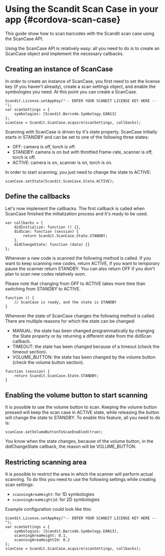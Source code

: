 Using the Scandit Scan Case in your app      {#cordova-scan-case}
=========================================
 
This guide show how to scan barcodes with the Scandit scan case using the ScanCase API. 

Using the ScanCase API is relatively easy: all you need to do is to create an ScanCase object and implement 
the necessary callbacks.

## Creating an instance of ScanCase

In order to create an instance of ScanCase, you first need to 
set the license key (if you haven't already), create a scan settings object, and
enable the symbologies you need. At this point you can create a ScanCase.

~~~~~~~~~~~~~~~~{.java}
Scandit.License.setAppKey("-- ENTER YOUR SCANDIT LICENSE KEY HERE --");
var scanSettings = {
    symbologies: [Scandit.Barcode.Symbology.EAN13]
};
scanCase = Scandit.ScanCase.acquire(scanSettings, callbacks);
~~~~~~~~~~~~~~~~

Scanning with ScanCase is driven by it's state property. 
ScanCase initially starts in STANDBY and can be set to one of the following three states:
- OFF: camera is off, torch is off.
- STANDBY: camera is on but with throttled frame-rate, scanner is off, torch is off.
- ACTIVE: camera is on, scanner is on, torch is on.

In order to start scanning, you just need to change the state to ACTIVE:

~~~~~~~~~~~~~~~~{.java}
scanCase.setState(Scandit.ScanCase.State.ACTIVE);
~~~~~~~~~~~~~~~~

## Define the callbacks

Let's now implement the callbacks. The first callback is called when ScanCase finished the initialization process and it's ready to be used.

~~~~~~~~~~~~~~~~{.java}
var callbacks = {
    didInitialize: function () {},
    didScan: function (session) {
        return Scandit.ScanCase.State.STANDBY;
    },
    didChangeState: function (data) {}
};
~~~~~~~~~~~~~~~~

Whenever a new code is scanned the following method is called.
If you want to keep scanning new codes, return ACTIVE, if you want to 
temporary pause the scanner return STANDBY. 
You can also return OFF if you don't plan to scan new codes relatively soon.

Please note that changing from OFF to ACTIVE takes more time 
than switching from STANDBY to ACTIVE.

~~~~~~~~~~~~~~~~{.java}
function () {
    // ScanCase is ready, and the state is STANDBY
}
~~~~~~~~~~~~~~~~

Whenever the state of ScanCase changes the following method is called.
There are multiple reasons for which the state can be changed:
- MANUAL: the state has been changed programmatically by changing the State property 
  or by returning a different state from the didScan callback.
- TIMEOUT: the state has been changed because of a timeout (check the timeout section).
- VOLUME_BUTTON: the state has been changed by the volume button (check the volume button section).

~~~~~~~~~~~~~~~~{.java}
function (session) {
    return Scandit.ScanCase.State.STANDBY;
}
~~~~~~~~~~~~~~~~

## Enabling the volume button to start scanning

It is possible to use the volume button to scan. 
Keeping the volume button pressed will keep the scan case in ACTIVE state, 
while releasing the button will change the state to STANDBY.
To enable this feature, all you need to do is:

~~~~~~~~~~~~~~~~{.m}
scanCase.setVolumeButtonToScanEnabled(true);
~~~~~~~~~~~~~~~~

You know when the state changes, because of the volume button, in the didChangeState callback, 
the reason will be VOLUME_BUTTON.

<!-- ## Using timeouts to switch state

It is possible to switch from one state to another one automatically after a specific timeout.
This could be useful, for instance, to switch the scanner off after a long time of inactivity in order to save power.

The following code changes the state from STANDBY to OFF after approximately 60 seconds.

*Swift*
~~~~~~~~~~~~~~~~{.m}
scanCase.setTimeout(60, from: .standby, to: .off)
~~~~~~~~~~~~~~~~
You know when the state changes because of a timeout in SBSScanCaseDelegate::scanCase:didChangeState:reason:, 
the reason will be SBSScanCaseStateChangeReasonTimeout.

You could, for instance, display an alert to inform the user that the scanned has been switched off:

*Swift*
~~~~~~~~~~~~~~~~{.m}
func scanCase(_ scanCase: SBSScanCase, didChange state: SBSScanCaseState, reason: SBSScanCaseStateChangeReason) {
    switch state {
    case .standby: break
    case .active: break
    case .off:
        DispatchQueue.main.async {
            if reason == SBSScanCaseStateChangeReason.timeout {
                let alertTitle = "State changed to SBSScanCaseStateOff to save power"
                let alertController = UIAlertController(title: alertTitle, message: nil, preferredStyle: .alert)
                let okAction = UIAlertAction(title: "OK", style: .default)
                alertController.addAction(okAction)
                self.present(alertController, animated: true)
            }
        }
    }
}
~~~~~~~~~~~~~~~~ -->

## Restricting scanning area

It is possible to restrict the area in which the scanner will perform actual scanning. To do this you need to use the following settings while creating scan settings:
- `scanningAreaHeight`: for 1D symbologies
- `scanningAreaHeight2d`: for 2D symbologies

Example configuration could look like this:

~~~~~~~~~~~~~~~~{.java}
Scandit.License.setAppKey("-- ENTER YOUR SCANDIT LICENSE KEY HERE --");
var scanSettings = {
    symbologies: [Scandit.Barcode.Symbology.EAN13],
    scanningAreaHeight: 0.1,
    scanningAreaHeight2d: 0.2
};
scanCase = Scandit.ScanCase.acquire(scanSettings, callbacks);
~~~~~~~~~~~~~~~~
